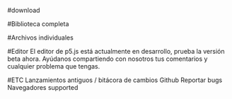 #download

#Biblioteca completa

#Archivos individuales

#Editor
El editor de p5.js está actualmente en desarrollo, prueba la versión beta ahora. Ayúdanos compartiendo con nosotros tus comentarios y cualquier problema que tengas.

#ETC
Lanzamientos antiguos / bitácora de cambios
Github
Reportar bugs
Navegadores supported
